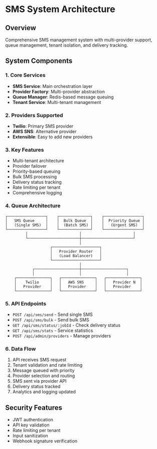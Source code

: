 # SMS System Architecture

## Overview
Comprehensive SMS management system with multi-provider support, queue management, tenant isolation, and delivery tracking.

## System Components

### 1. Core Services
- **SMS Service**: Main orchestration layer
- **Provider Factory**: Multi-provider abstraction
- **Queue Manager**: Redis-based message queuing
- **Tenant Service**: Multi-tenant management

### 2. Providers Supported
- **Twilio**: Primary SMS provider
- **AWS SNS**: Alternative provider
- **Extensible**: Easy to add new providers

### 3. Key Features
- Multi-tenant architecture
- Provider failover
- Priority-based queuing
- Bulk SMS processing
- Delivery status tracking
- Rate limiting per tenant
- Comprehensive logging

### 4. Queue Architecture
```
┌─────────────────┐    ┌──────────────┐    ┌─────────────────┐
│   SMS Queue     │    │  Bulk Queue  │    │  Priority Queue │
│   (Single SMS)  │    │  (Batch SMS) │    │   (Urgent SMS)  │
└─────────────────┘    └──────────────┘    └─────────────────┘
         │                       │                       │
         └───────────────────────┼───────────────────────┘
                                 │
                    ┌─────────────────────┐
                    │   Provider Router   │
                    │   (Load Balancer)   │
                    └─────────────────────┘
                                 │
            ┌────────────────────┼────────────────────┐
            │                    │                    │
    ┌───────────────┐   ┌───────────────┐   ┌───────────────┐
    │    Twilio     │   │   AWS SNS     │   │   Provider N  │
    │   Provider    │   │   Provider    │   │   Provider    │
    └───────────────┘   └───────────────┘   └───────────────┘
```

### 5. API Endpoints
- `POST /api/sms/send` - Send single SMS
- `POST /api/sms/bulk` - Send bulk SMS
- `GET /api/sms/status/:jobId` - Check delivery status
- `GET /api/sms/stats` - Service statistics
- `POST /api/admin/providers` - Manage providers

### 6. Data Flow
1. API receives SMS request
2. Tenant validation and rate limiting
3. Message queued with priority
4. Provider selection and routing
5. SMS sent via provider API
6. Delivery status tracked
7. Analytics and logging updated

## Security Features
- JWT authentication
- API key validation
- Rate limiting per tenant
- Input sanitization
- Webhook signature verification